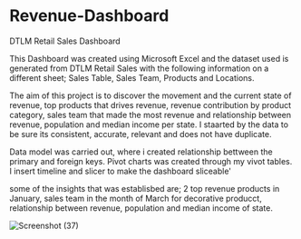 
# Revenue-Dashboard
DTLM Retail Sales Dashboard

This Dashboard was created using Microsoft Excel and the dataset used is generated from DTLM Retail Sales with the following information on a different sheet; 
Sales Table, Sales Team, Products and Locations.

The aim of this project is to discover the movement and the current state of revenue, top products that drives revenue, revenue contribution by product category, sales team that made the most revenue and relationship between revenue, population and median income per state. I staarted by the data to be sure its consistent, accurate, relevant and does not have duplicate.

Data model was carried out, where i created relationship bettween the primary and foreign keys. Pivot charts was created through my vivot tables. I insert timeline and slicer to make the dashboard sliceable'

some of the insights that was establisbed are; 2 top revenue products in January, sales team in the month of March for decorative producct, relationship between revenue, population and median income of state.

![Screenshot (37)](https://user-images.githubusercontent.com/72547309/212035376-c00771bd-768f-44c0-9673-6cf9fff1dee4.png)
